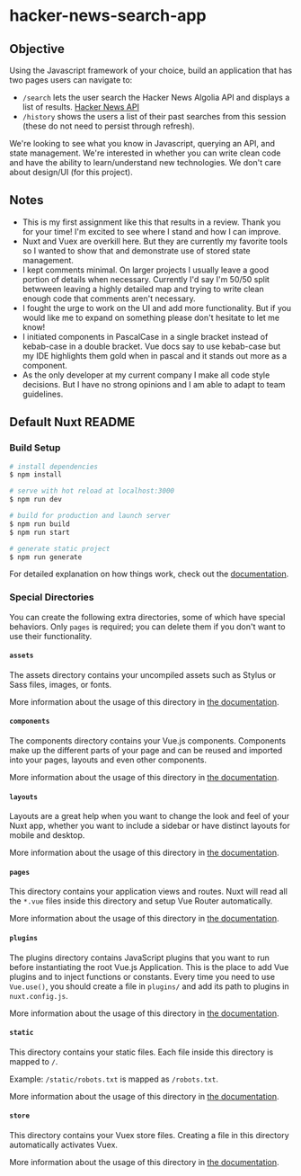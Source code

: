 # hacker-news-search-app

## Objective

Using the Javascript framework of your choice, build an application that has two pages users can navigate to:

- `/search` lets the user search the Hacker News Algolia API and displays a list of results. [Hacker News API](https://hn.algolia.com/api)
- `/history` shows the users a list of their past searches from this session (these do not need to persist through refresh).

We're looking to see what you know in Javascript, querying an API, and state management. We're interested in whether you can write clean code and have the ability to learn/understand new technologies. We don't care about design/UI (for this project).

## Notes

- This is my first assignment like this that results in a review. Thank you for your time! I'm excited to see where I stand and how I can improve.
- Nuxt and Vuex are overkill here. But they are currently my favorite tools so I wanted to show that and demonstrate use of stored state management.
- I kept comments minimal. On larger projects I usually leave a good portion of details when necessary. Currently I'd say I'm 50/50 split betwween leaving a highly detailed map and trying to write clean enough code that comments aren't necessary.
- I fought the urge to work on the UI and add more functionality. But if you would like me to expand on something please don't hesitate to let me know!
- I initiated components in PascalCase in a single bracket instead of kebab-case in a double bracket. Vue docs say to use kebab-case but my IDE highlights them gold when in pascal and it stands out more as a component.
- As the only developer at my current company I make all code style decisions. But I have no strong opinions and I am able to adapt to team guidelines.

## Default Nuxt README

### Build Setup

```bash
# install dependencies
$ npm install

# serve with hot reload at localhost:3000
$ npm run dev

# build for production and launch server
$ npm run build
$ npm run start

# generate static project
$ npm run generate
```

For detailed explanation on how things work, check out the [documentation](https://nuxtjs.org).

### Special Directories

You can create the following extra directories, some of which have special behaviors. Only `pages` is required; you can delete them if you don't want to use their functionality.

#### `assets`

The assets directory contains your uncompiled assets such as Stylus or Sass files, images, or fonts.

More information about the usage of this directory in [the documentation](https://nuxtjs.org/docs/2.x/directory-structure/assets).

#### `components`

The components directory contains your Vue.js components. Components make up the different parts of your page and can be reused and imported into your pages, layouts and even other components.

More information about the usage of this directory in [the documentation](https://nuxtjs.org/docs/2.x/directory-structure/components).

#### `layouts`

Layouts are a great help when you want to change the look and feel of your Nuxt app, whether you want to include a sidebar or have distinct layouts for mobile and desktop.

More information about the usage of this directory in [the documentation](https://nuxtjs.org/docs/2.x/directory-structure/layouts).

#### `pages`

This directory contains your application views and routes. Nuxt will read all the `*.vue` files inside this directory and setup Vue Router automatically.

More information about the usage of this directory in [the documentation](https://nuxtjs.org/docs/2.x/get-started/routing).

#### `plugins`

The plugins directory contains JavaScript plugins that you want to run before instantiating the root Vue.js Application. This is the place to add Vue plugins and to inject functions or constants. Every time you need to use `Vue.use()`, you should create a file in `plugins/` and add its path to plugins in `nuxt.config.js`.

More information about the usage of this directory in [the documentation](https://nuxtjs.org/docs/2.x/directory-structure/plugins).

#### `static`

This directory contains your static files. Each file inside this directory is mapped to `/`.

Example: `/static/robots.txt` is mapped as `/robots.txt`.

More information about the usage of this directory in [the documentation](https://nuxtjs.org/docs/2.x/directory-structure/static).

#### `store`

This directory contains your Vuex store files. Creating a file in this directory automatically activates Vuex.

More information about the usage of this directory in [the documentation](https://nuxtjs.org/docs/2.x/directory-structure/store).
